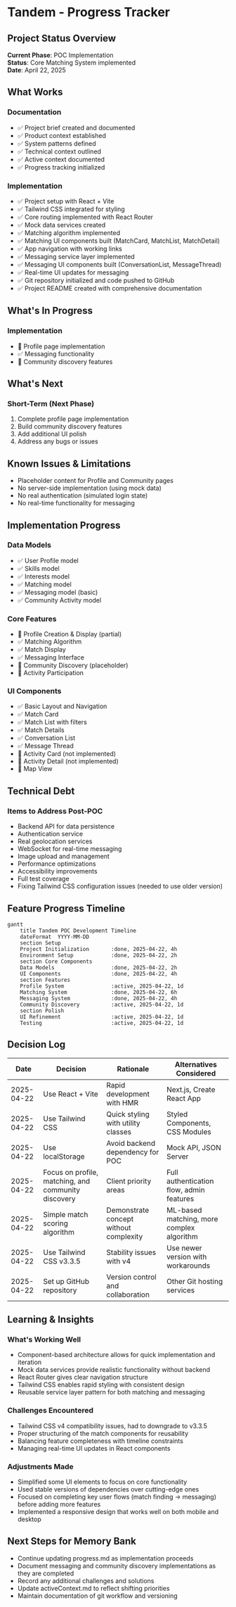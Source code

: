 # Tandem - Progress Tracker

## Project Status Overview
**Current Phase**: POC Implementation  
**Status**: Core Matching System implemented  
**Date**: April 22, 2025

## What Works

### Documentation
- ✅ Project brief created and documented
- ✅ Product context established
- ✅ System patterns defined
- ✅ Technical context outlined
- ✅ Active context documented
- ✅ Progress tracking initialized

### Implementation
- ✅ Project setup with React + Vite
- ✅ Tailwind CSS integrated for styling
- ✅ Core routing implemented with React Router
- ✅ Mock data services created
- ✅ Matching algorithm implemented
- ✅ Matching UI components built (MatchCard, MatchList, MatchDetail)
- ✅ App navigation with working links
- ✅ Messaging service layer implemented
- ✅ Messaging UI components built (ConversationList, MessageThread)
- ✅ Real-time UI updates for messaging
- ✅ Git repository initialized and code pushed to GitHub
- ✅ Project README created with comprehensive documentation

## What's In Progress

### Implementation
- 🔄 Profile page implementation
- ✅ Messaging functionality
- 🔄 Community discovery features

## What's Next

### Short-Term (Next Phase)
1. Complete profile page implementation
2. Build community discovery features
3. Add additional UI polish
4. Address any bugs or issues

## Known Issues & Limitations
- Placeholder content for Profile and Community pages
- No server-side implementation (using mock data)
- No real authentication (simulated login state)
- No real-time functionality for messaging

## Implementation Progress

### Data Models
- ✅ User Profile model
- ✅ Skills model
- ✅ Interests model
- ✅ Matching model
- ✅ Messaging model (basic)
- ✅ Community Activity model

### Core Features
- 🔄 Profile Creation & Display (partial)
- ✅ Matching Algorithm
- ✅ Match Display
- ✅ Messaging Interface
- 🔄 Community Discovery (placeholder)
- 🔲 Activity Participation

### UI Components
- ✅ Basic Layout and Navigation
- ✅ Match Card
- ✅ Match List with filters
- ✅ Match Details
- ✅ Conversation List
- ✅ Message Thread
- 🔄 Activity Card (not implemented)
- 🔄 Activity Detail (not implemented)
- 🔲 Map View

## Technical Debt

### Items to Address Post-POC
- Backend API for data persistence
- Authentication service
- Real geolocation services
- WebSocket for real-time messaging
- Image upload and management
- Performance optimizations
- Accessibility improvements
- Full test coverage
- Fixing Tailwind CSS configuration issues (needed to use older version)

## Feature Progress Timeline

```mermaid
gantt
    title Tandem POC Development Timeline
    dateFormat  YYYY-MM-DD
    section Setup
    Project Initialization       :done, 2025-04-22, 4h
    Environment Setup            :done, 2025-04-22, 2h
    section Core Components
    Data Models                  :done, 2025-04-22, 2h
    UI Components                :done, 2025-04-22, 4h
    section Features
    Profile System               :active, 2025-04-22, 1d
    Matching System              :done, 2025-04-22, 6h
    Messaging System             :done, 2025-04-22, 4h
    Community Discovery          :active, 2025-04-22, 1d
    section Polish
    UI Refinement                :active, 2025-04-22, 1d
    Testing                      :active, 2025-04-22, 1d
```

## Decision Log

| Date | Decision | Rationale | Alternatives Considered |
|------|----------|-----------|-------------------------|
| 2025-04-22 | Use React + Vite | Rapid development with HMR | Next.js, Create React App |
| 2025-04-22 | Use Tailwind CSS | Quick styling with utility classes | Styled Components, CSS Modules |
| 2025-04-22 | Use localStorage | Avoid backend dependency for POC | Mock API, JSON Server |
| 2025-04-22 | Focus on profile, matching, and community discovery | Client priority areas | Full authentication flow, admin features |
| 2025-04-22 | Simple match scoring algorithm | Demonstrate concept without complexity | ML-based matching, more complex algorithm |
| 2025-04-22 | Use Tailwind CSS v3.3.5 | Stability issues with v4 | Use newer version with workarounds |
| 2025-04-22 | Set up GitHub repository | Version control and collaboration | Other Git hosting services |

## Learning & Insights

### What's Working Well
- Component-based architecture allows for quick implementation and iteration
- Mock data services provide realistic functionality without backend
- React Router gives clear navigation structure
- Tailwind CSS enables rapid styling with consistent design
- Reusable service layer pattern for both matching and messaging

### Challenges Encountered
- Tailwind CSS v4 compatibility issues, had to downgrade to v3.3.5
- Proper structuring of the match components for reusability
- Balancing feature completeness with timeline constraints
- Managing real-time UI updates in React components

### Adjustments Made
- Simplified some UI elements to focus on core functionality
- Used stable versions of dependencies over cutting-edge ones
- Focused on completing key user flows (match finding → messaging) before adding more features
- Implemented a responsive design that works well on both mobile and desktop

## Next Steps for Memory Bank
- Continue updating progress.md as implementation proceeds
- Document messaging and community discovery implementations as they are completed
- Record any additional challenges and solutions
- Update activeContext.md to reflect shifting priorities
- Maintain documentation of git workflow and versioning
